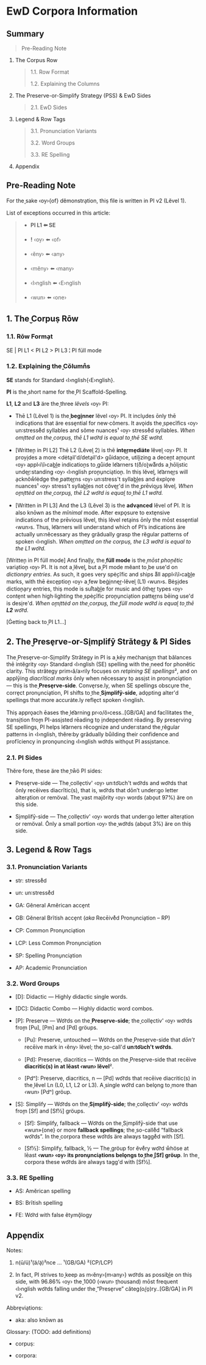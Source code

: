 # EwD Corpora Information

## Summary

> Pre-Reading Note

1. The Corpus Row
   > 1.1. Row Format
   >
   > 1.2. Explaining the Columns
2. The Preserve-or-Simplify Strategy (PSS) & EwD Sides
   > 2.1. EwD Sides
3. Legend & Row Tags
   > 3.1. Pronunciation Variants
   >
   > 3.2. Word Groups
   >
   > 3.3. RE Spelling
4. Appendix

## Pre-Reading Note

For the̬ sake ‹o̬v›{of} dĕmonstra̖tion, thiṣ file is written in PI v2 (Lĕvel 1).

List of exceptions occurred in this article:

> - **PI L1 ⬅️ SE**
>
> - **!** ‹o̬v› ⬅️ ‹of›
> - ‹ĕny› ⬅️ ‹any›
> - ‹mĕny› ⬅️ ‹many›
> - ‹I›nglish ⬅️ ‹E›nglish
> - ‹wun› ⬅️ ‹one›

## 1. The̬ Corpuṣ Rōw

### 1.1. Rōw Forma̗t

SE | PI L1 < PI L2 > PI L3 ¦ PI füll mode

### 1.2. Expla̖ining the̬ Cŏlumn̊s

**SE** stands for Standard ‹I›nglish{‹E›nglish}.

**PI** is the̬ short name for the̬ PI Scaffold-Spelling.

**L1**, **L2** and **L3** äre the̬ three _lĕvels_ ‹o̬v› PI:

- Thē L1 (Lĕvel 1) is the̬ **begi̖nner** lĕvel ‹o̬v› PI. It inclu̖des ōnly thē indica̖tions that äre esse̖ntial for new·cômers. It avo̖ids the̬ specĭfics ‹o̬v› un꞉stresse̊d syllables and sôme nuances¹ ‹o̬v› stresse̊d syllables. _When omi̖tted on the̬ corpuṣ, thē L1 wo͡rd is equal to̬ thē SE wo͡rd._

- [Writte̬n in PI L2] Thē L2 (Lĕve̬l 2) is thē **inte͜rme̖diȧte** lĕve̬l ‹o̬v› PI. It pro̬vi̖des a more <dėta̖il'd/deta̗il'd> gůida̬nce, uti̬lizing a dece̬nt a̬mo̖unt ‹o̬v› appl‹i\ĭ›ca̬b͜le indicatio̬ns to̬ gůide le͡arners t(o̊/o̬)waᷱrds a̬ hōli̖stic unde͜r꞉standing ‹o̬v› ‹I›nglish pro̬nu̗ncia̖tio̬n. In thiṣ lĕve̬l, le͡arne͜rs will a̗cknŏẘlėdge the̬ patte͜rns ‹o̬v› un꞉stress't sylla̬b͜les and ėxplo̖re nuances¹ ‹o̬v› stress't sylla̬b͜les not côve͜r'd in the̬ prēvio͜uṣ lĕve̬l. _When o̬mi̖ttėd on the̬ corpu̬ṣ, thē L2 wo͡rd is equa̬l to̬ thē L1 wo͡rd._

- [Written in PI L3] And the L3 (Lĕvel 3) is the **adva̖nced** lĕvel of PI. It is also knōwn as the _mĭnimal_ mode. After expo̖sure to exte̖nsive indications of the prēviouṣ lĕvel, thiṣ lĕvel reta̖ins ōnly the mōst esse̖ntial ‹wun›s. Thuṣ, le͡arners will under꞉stand which of PI’s indications äre actually un꞉nĕcessary as they grădually grasp the rĕgular patterns of spoken ‹I›nglish. _When omi̖tted on the corpuṣ, the L3 wo͡rd is equal to the L1 wo͡rd._

[Writte̬n in PI füll mode] And fina̬lly, the̬ **füll mode** is the̬ _mōst pho̬nĕtic_ varia̖tio̬n ‹o̬v› PI. It is not a̬ lĕve̬l, but a̬ PI mode mĕant to̬ be use'd on _dictiona̗ry entries_. As such, it goes very spė̬cĭfic and ships aᷱll appl‹i\ĭ›ca̬b͜le marks, with thē ėxce̖ptio̬n ‹o̬v› a̬ few beġi̖nne͜r-lĕve̬l (L1) ‹wun›s. Bė̬ṣi̖des dictio̬na̗ry entries, thiṣ mode is sui̊ta̬b͜le for music and ôthe͜r types ‹o̬v› conte̗nt when high·lighting the̬ spė̬cĭfic pro̬nu̗ncia̖tion patte͜rns bēing use'd is desi̖re'd. _When o̬mi̖ttėd on the̬ corpu̬ṣ, the̬ füll mode wo͡rd is equa̬l to̬ thē **L2** wo͡rd._

[Ġetting back to̬ PI L1…]

## 2. The̬ Prese̖rve-or-Si̖mplifȳ Strătegy & PI Sides

The̬ Prese̖rve-or-Si̖mplify Strătegy in PI is a̬ kēy meċhani̗s͜m that bălances thē intĕgrity ‹o̬v› Standard ‹I›nglish (SE) spelling with the̬ need for phonĕtic clarity. Thiṣ strătegy prim‹ă/a›rily focuṣes on *reta̖ining SE spellings*², and on applȳing _diacrĭtical marks_ ōnly when nĕcessary to̤ assi̖st in pronu̗ncia̖tion — thiṣ is the̬ **Prese̖rve-side**. Conve̖rse.ly, when SE spellings obscu̖re the̬ corre̖ct pronu̗ncia̖tion, PI shifts to̬ the̬ **Si̖mplifȳ-side**, ado̖pting alter'd spellings that more accurȧte.ly refle̖ct spoken ‹I›nglish.

Thiṣ appro̖ach ēases the̬ le͡arning pr‹o/ŏ›cess..[GB/GA] and facĭlitates the̬ transi̖tion fro̬m PI-assi̖sted rēading to̤ i̗ndepe̖ndent rēading. By prese̖rving SE spellings, PI helps le͡arners rĕcognize and under꞉stand the̬ rĕgular patterns in ‹I›nglish, thĕre꞉by grădually bůilding their confidence and prof‌ĭciency in prono̖uncing ‹I›nglish wo͡rds witho̖ut PI assi̖stance.

### 2.1. PI Sides

Thĕre·fore, these äre the̬ tẘö PI sides:

- Prese̖rve-side — The̬ colle̖ctiv' ‹o̬v› un꞉to͡uch't wo͡rds and wo͡rds that ōnly recēives diacrĭtic(s), that is, wo͡rds that dōn’t under꞉go letter altera̖tion or remöval. The̬ vast majŏrity ‹o̬v› words (abo̖ut 97%) äre on thiṣ side.

- Si̖mplifȳ-side — The̬ colle̖ctiv' ‹o̬v› words that under꞉go letter altera̖tion or remöval. Ōnly a small portion ‹o̬v› the̬ wo͡rds (abo̖ut 3%) äre on thiṣ side.

## 3. Legend & Row Tags

### 3.1. Pronunciation Variants

- str: stresse̊d

- un: un꞉stresse̊d

- GA: Gĕneral Amĕrican acce̗nt

- GB: Gĕneral Brĭtish acce̗nt (_aka_ Recēive̊d Pronu̗ncia̖tion – RP)

- CP: Common Pronu̗ncia̖tion

- LCP: Less Common Pronu̗ncia̖tion

- SP: Spelling Pronu̗ncia̖tion

- AP: Academic Pronunciation

### 3.2. Word Groups

- [D]: Didactic — Highly didactic single words.

- [DC]: Didactic Combo — Highly didactic word combos.

- [P]: Preserve — Wo͡rds on the̬ **Prese̖rve-side**; the̬ colle̖ctiv' ‹o̬v› wo͡rds fro̬m [Pu], [Pm] and [Pd] gröups.

  - [Pu]: Preserve, untouched — Wo͡rds on the̬ Prese̖rve-side that _dōn’t_ recēive mark in ‹ĕny› lĕvel; the̬ so-call'd **un꞉to͡uch't wo͡rds**.

  - [Pd]: Preserve, diacritics — Wo͡rds on the̬ Prese̖rve-side that recēive **diacritic(s) in at lēast ‹wun› lĕvel**².

  - [Pdⁿ]: Preserve, diacritics, n — [Pd] wo͡rds that recēive diacritic(s) in the̬ lĕvel Ln (L0, L1, L2 or L3). A̬ single wo͡rd can belo̖ng to̬ more than ‹wun› [Pdⁿ] gröup.

- [S]: Simplify — Wo͡rds on the̬ **Si̖mplifȳ-side**; the̬ colle̖ctiv' ‹o̬v› wo͡rds fro̬m [Sf] and [Sf½] gröups.

  - [Sf]: Simplify, fallback — Wo͡rds on the̬ Si̖mplifȳ-side that use «wun»{one} or more **fallback spellings**; the̬ so-calle̊d “fallback wo͡rds”. In the̬ corpora these wo͡rds äre always tagge̊d with [Sf].

  - [Sf½]: Simplify, fallback, ½ — The̬ gröup for ĕve̊ry wo͡rd ẘhöse at lēast **‹wun› ‹o̬v› its pronu̗ncia̖tions belo̖ngs to̬ the̬ [Sf] gröup**. In the̬ corpora these wo͡rds äre always tagg'd with [Sf½].

### 3.3. RE Spelling

- AS: Amĕrican spelling

- BS: Brĭtish spelling

- FE: Wo͡rd with false ĕtymŏ̖logy

## Appe̖ndix

Notes:

1. n(ū/ü)¹(ä/ä̖)²nce … ¹(GB/GA) ²(CP/LCP)

2. In fact, PI strives to̬ keep as m‹ĕny›{m‹any›} wo͡rds as possib͜le on thiṣ side, with 96.86% ‹o̬v› the̬ 1000 (‹wun› t̤housand) mōst frequent ‹I›nglish wo͡rds falling under the̬ “Prese̖rve” căteg(o̬/o̗)ry..[GB/GA] in PI v2.

Abbre̗via̖tions:

- aka: also knōwn as

Glossary: (TODO: add definitions)

- corpuṣ:

- corpora:
